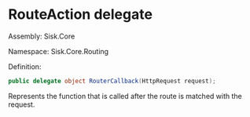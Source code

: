 <!--

Copyrights 2023 Sisk Framework - CypherPotato
Published under MIT license

!!! DO NOT EDIT THIS FILE !!!
This file was generated by a tool in the Sisk package. To edit the information in this documentation,
edit the XML documentation present in the Sisk source code.

-->

# RouteAction delegate
Assembly: Sisk.Core

Namespace: Sisk.Core.Routing

Definition:

```cs
public delegate object RouterCallback(HttpRequest request);
```

Represents the function that is called after the route is matched with the request.

